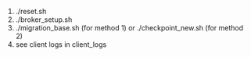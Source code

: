 1. ./reset.sh
2. ./broker_setup.sh
3. ./migration_base.sh (for method 1) or ./checkpoint_new.sh (for method 2)
4. see client logs in client_logs
